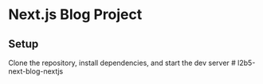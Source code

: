 # Next.js Blog Project

## Setup

Clone the repository, install dependencies, and start the dev server
#   l 2 b 5 - n e x t - b l o g - n e x t j s  
 